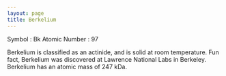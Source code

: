 ```yaml
---
layout: page
title: Berkelium
---
```


Symbol : Bk
Atomic Number : 97

Berkelium is classified as an actinide, and is solid at room temperature.
Fun fact, Berkelium was discovered at Lawrence National Labs in Berkeley.
Berkelium has an atomic mass of 247 kDa.
